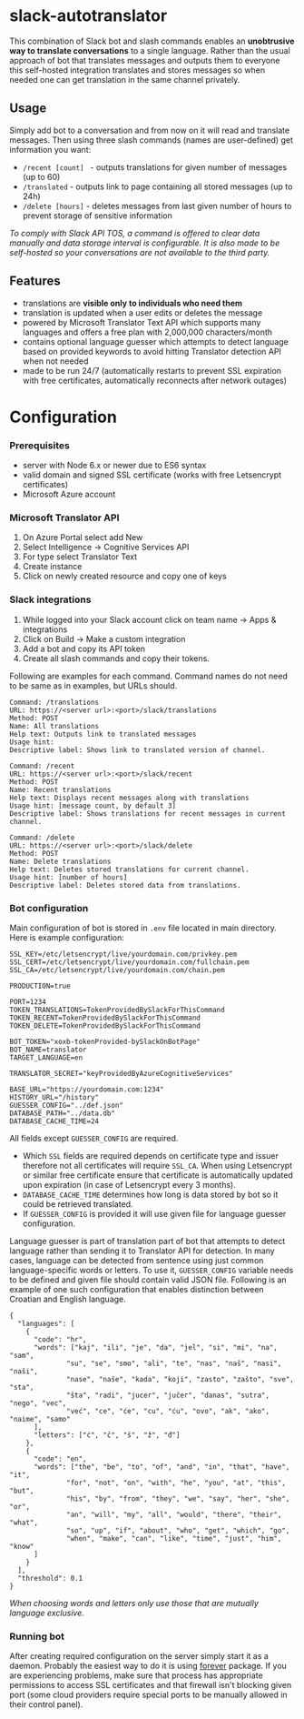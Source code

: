 # slack-autotranslator

This combination of Slack bot and slash commands enables an **unobtrusive way to translate conversations** to a single language. Rather than the usual approach of bot that translates messages and outputs them to everyone this self-hosted integration translates and stores messages so when needed one can get translation in the same channel privately.

## Usage
Simply add bot to a conversation and from now on it will read and translate messages.
Then using three slash commands (names are user-defined) get information you want:

- `/recent [count] ` - outputs translations for given number of messages (up to 60)
- `/translated` - outputs link to page containing all stored messages (up to 24h)
- `/delete [hours]` - deletes messages from last given number of hours to prevent storage of sensitive information

*To comply with Slack API TOS, a command is offered to clear data manually and data storage interval is configurable. It is also made to be self-hosted so your conversations are not available to the third party.*

## Features
- translations are **visible only to individuals who need them**
- translation is updated when a user edits or deletes the message
- powered by Microsoft Translator Text API which supports many languages and offers a free plan with 2,000,000 characters/month
- contains optional language guesser which attempts to detect language based on provided keywords to avoid hitting Translator detection API when not needed
- made to be run 24/7 (automatically restarts to prevent SSL expiration with free certificates, automatically reconnects after network outages)


# Configuration

### Prerequisites
- server with Node 6.x or newer due to ES6 syntax
- valid domain and signed SSL certificate (works with free Letsencrypt certificates)
- Microsoft Azure account

### Microsoft Translator API

1. On Azure Portal select add New
2. Select Intelligence -> Cognitive Services API
3. For type select Translator Text
4. Create instance
5. Click on newly created resource and copy one of keys

### Slack integrations

1. While logged into your Slack account click on team name -> Apps & integrations
2. Click on Build -> Make a custom integration
3. Add a bot and copy its API token
4. Create all slash commands and copy their tokens.

Following are examples for each command. Command names do not need to be same as in examples, but URLs should.

```
Command: /translations
URL: https://<server url>:<port>/slack/translations
Method: POST
Name: All translations
Help text: Outputs link to translated messages
Usage hint:
Descriptive label: Shows link to translated version of channel.
```

```
Command: /recent
URL: https://<server url>:<port>/slack/recent
Method: POST
Name: Recent translations
Help text: Displays recent messages along with translations
Usage hint: [message count, by default 3]
Descriptive label: Shows translations for recent messages in current channel.
```

```
Command: /delete
URL: https://<server url>:<port>/slack/delete
Method: POST
Name: Delete translations
Help text: Deletes stored translations for current channel.
Usage hint: [number of hours]
Descriptive label: Deletes stored data from translations.
```

### Bot configuration

Main configuration of bot is stored in `.env` file located in main directory.
Here is example configuration:

```
SSL_KEY=/etc/letsencrypt/live/yourdomain.com/privkey.pem
SSL_CERT=/etc/letsencrypt/live/yourdomain.com/fullchain.pem
SSL_CA=/etc/letsencrypt/live/yourdomain.com/chain.pem

PRODUCTION=true

PORT=1234
TOKEN_TRANSLATIONS=TokenProvidedBySlackForThisCommand
TOKEN_RECENT=TokenProvidedBySlackForThisCommand
TOKEN_DELETE=TokenProvidedBySlackForThisCommand

BOT_TOKEN="xoxb-tokenProvided-bySlackOnBotPage"
BOT_NAME=translator
TARGET_LANGUAGE=en

TRANSLATOR_SECRET="keyProvidedByAzureCognitiveServices"

BASE_URL="https://yourdomain.com:1234"
HISTORY_URL="/history"
GUESSER_CONFIG="../def.json"
DATABASE_PATH="../data.db"
DATABASE_CACHE_TIME=24
```

All fields except `GUESSER_CONFIG` are required.

- Which `SSL` fields are required depends on certificate type and issuer therefore not all certificates will require `SSL_CA`. When using Letsencrypt or similar free certificate ensure that certificate is automatically updated upon expiration (in case of Letsencrypt every 3 months).
- `DATABASE_CACHE_TIME` determines how long is data stored by bot so it could be retrieved translated.
- If `GUESSER_CONFIG` is provided it will use given file for language guesser configuration.

Language guesser is part of translation part of bot that attempts to detect language rather than sending it to Translator API for detection.
In many cases, language can be detected from sentence using just common language-specific words or letters.
To use it, `GUESSER_CONFIG` variable needs to be defined and given file should contain valid JSON file.
Following is an example of one such configuration that enables distinction between Croatian and English language.

```
{
  "languages": [
    {
      "code": "hr",
      "words": ["kaj", "ili", "je", "da", "jel", "si", "mi", "na", "sam",
              "su", "se", "smo", "ali", "te", "nas", "naš", "nasi", "naši",
              "nase", "naše", "kada", "koji", "zasto", "zašto", "sve", "sta",
              "šta", "radi", "jucer", "jučer", "danas", "sutra", "nego", "vec",
              "već", "ce", "će", "cu", "ću", "ovo", "ak", "ako", "naime", "samo"
      ],
      "letters": ["ć", "č", "š", "ž", "đ"]
    },
    {
      "code": "en",
      "words": ["the", "be", "to", "of", "and", "in", "that", "have", "it",
              "for", "not", "on", "with", "he", "you", "at", "this", "but",
              "his", "by", "from", "they", "we", "say", "her", "she", "or",
              "an", "will", "my", "all", "would", "there", "their", "what",
              "so", "up", "if", "about", "who", "get", "which", "go",
              "when", "make", "can", "like", "time", "just", "him", "know"
      ]
    }
  ],
  "threshold": 0.1
}
```

*When choosing words and letters only use those that are mutually language exclusive.*

### Running bot

After creating required configuration on the server simply start it as a daemon. Probably the easiest way to do it is using [forever](https://www.npmjs.com/package/forever) package. If you are experiencing problems, make sure that process has appropriate permissions to access SSL certificates and that firewall isn't blocking given port (some cloud providers require special ports to be manually allowed in their control panel).

